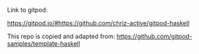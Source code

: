 Link to gitpod:

https://gitpod.io/#https://github.com/chriz-active/gitpod-haskell

This repo is copied and adapted from:
https://github.com/gitpod-samples/template-haskell
